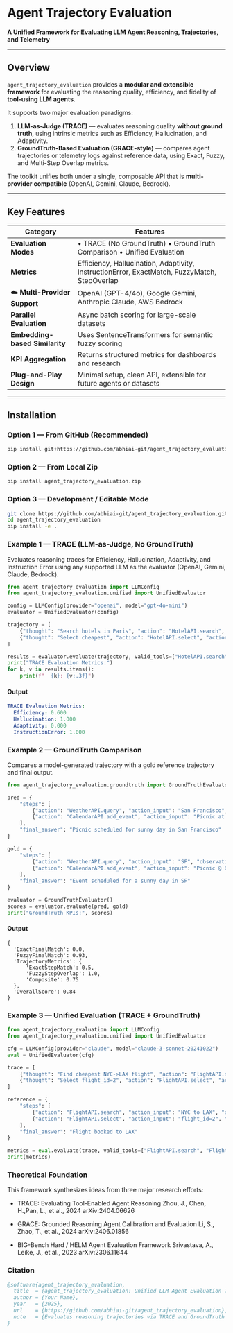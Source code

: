# Agent Trajectory Evaluation

**A Unified Framework for Evaluating LLM Agent Reasoning, Trajectories, and Telemetry**

---

## Overview

`agent_trajectory_evaluation` provides a **modular and extensible framework** for evaluating the reasoning quality, efficiency, and fidelity of **tool-using LLM agents**.

It supports two major evaluation paradigms:

1. **LLM-as-Judge (TRACE)** — evaluates reasoning quality **without ground truth**, using intrinsic metrics such as Efficiency, Hallucination, and Adaptivity.  
2. **GroundTruth-Based Evaluation (GRACE-style)** — compares agent trajectories or telemetry logs against reference data, using Exact, Fuzzy, and Multi-Step Overlap metrics.

The toolkit unifies both under a single, composable API that is **multi-provider compatible** (OpenAI, Gemini, Claude, Bedrock).

---

## Key Features

| Category | Features |
|-----------|-----------|
| **Evaluation Modes** | • TRACE (No GroundTruth)  • GroundTruth Comparison  • Unified Evaluation |
| **Metrics** | Efficiency, Hallucination, Adaptivity, InstructionError, ExactMatch, FuzzyMatch, StepOverlap |
| ☁️ **Multi-Provider Support** | OpenAI (GPT-4/4o), Google Gemini, Anthropic Claude, AWS Bedrock |
| **Parallel Evaluation** | Async batch scoring for large-scale datasets |
| **Embedding-based Similarity** | Uses SentenceTransformers for semantic fuzzy scoring |
| **KPI Aggregation** | Returns structured metrics for dashboards and research |
| **Plug-and-Play Design** | Minimal setup, clean API, extensible for future agents or datasets |

---

## Installation

### Option 1 — From GitHub (Recommended)

```bash
pip install git+https://github.com/abhiai-git/agent_trajectory_evaluation.git
```

### Option 2 — From Local Zip 

```bash
pip install agent_trajectory_evaluation.zip
```

### Option 3 — Development / Editable Mode

```bash
git clone https://github.com/abhiai-git/agent_trajectory_evaluation.git
cd agent_trajectory_evaluation
pip install -e .
```
### Example 1 — TRACE (LLM-as-Judge, No GroundTruth)

Evaluates reasoning traces for Efficiency, Hallucination, Adaptivity, and Instruction Error
using any supported LLM as the evaluator (OpenAI, Gemini, Claude, Bedrock).

```python
from agent_trajectory_evaluation import LLMConfig
from agent_trajectory_evaluation.unified import UnifiedEvaluator

config = LLMConfig(provider="openai", model="gpt-4o-mini")
evaluator = UnifiedEvaluator(config)

trajectory = [
    {"thought": "Search hotels in Paris", "action": "HotelAPI.search", "action_input": "Paris", "observation": "5 hotels found"},
    {"thought": "Select cheapest", "action": "HotelAPI.select", "action_input": "hotel_id=3", "observation": "Booking confirmed"}
]

results = evaluator.evaluate(trajectory, valid_tools=["HotelAPI.search", "HotelAPI.select"])
print("TRACE Evaluation Metrics:")
for k, v in results.items():
    print(f"  {k}: {v:.3f}")
```
#### Output
```yaml
TRACE Evaluation Metrics:
  Efficiency: 0.600
  Hallucination: 1.000
  Adaptivity: 0.000
  InstructionError: 1.000
```

### Example 2 — GroundTruth Comparison

Compares a model-generated trajectory with a gold reference trajectory and final output.

```python
from agent_trajectory_evaluation.groundtruth import GroundTruthEvaluator

pred = {
    "steps": [
        {"action": "WeatherAPI.query", "action_input": "San Francisco", "observation": "Sunny"},
        {"action": "CalendarAPI.add_event", "action_input": "Picnic at Golden Gate Park", "observation": "Event added"}
    ],
    "final_answer": "Picnic scheduled for sunny day in San Francisco"
}

gold = {
    "steps": [
        {"action": "WeatherAPI.query", "action_input": "SF", "observation": "Sunny"},
        {"action": "CalendarAPI.add_event", "action_input": "Picnic @ Golden Gate Park", "observation": "Event added successfully"}
    ],
    "final_answer": "Event scheduled for a sunny day in SF"
}

evaluator = GroundTruthEvaluator()
scores = evaluator.evaluate(pred, gold)
print("GroundTruth KPIs:", scores)
```
#### Output
```
{
  'ExactFinalMatch': 0.0,
  'FuzzyFinalMatch': 0.93,
  'TrajectoryMetrics': {
      'ExactStepMatch': 0.5,
      'FuzzyStepOverlap': 1.0,
      'Composite': 0.75
  },
  'OverallScore': 0.84
}
```

### Example 3 — Unified Evaluation (TRACE + GroundTruth)

```python
from agent_trajectory_evaluation import LLMConfig
from agent_trajectory_evaluation.unified import UnifiedEvaluator

cfg = LLMConfig(provider="claude", model="claude-3-sonnet-20241022")
eval = UnifiedEvaluator(cfg)

trace = [
    {"thought": "Find cheapest NYC->LAX flight", "action": "FlightAPI.search", "action_input": "NYC-LAX", "observation": "3 flights found"},
    {"thought": "Select flight_id=2", "action": "FlightAPI.select", "action_input": "flight_id=2", "observation": "Booked"}
]

reference = {
    "steps": [
        {"action": "FlightAPI.search", "action_input": "NYC to LAX", "observation": "3 flights found"},
        {"action": "FlightAPI.select", "action_input": "flight_id=2", "observation": "Booking confirmed"}
    ],
    "final_answer": "Flight booked to LAX"
}

metrics = eval.evaluate(trace, valid_tools=["FlightAPI.search", "FlightAPI.select"], reference=reference)
print(metrics)
```

### Theoretical Foundation
This framework synthesizes ideas from three major research efforts:

- TRACE: Evaluating Tool-Enabled Agent Reasoning Zhou, J., Chen, H.,Pan, L., et al., 2024 arXiv:2404.06626

- GRACE: Grounded Reasoning Agent Calibration and Evaluation Li, S., Zhao, T., et al., 2024 arXiv:2406.01856

- BIG-Bench Hard / HELM Agent Evaluation Framework Srivastava, A., Leike, J., et al., 2023 arXiv:2306.11644

### Citation
```bibtex
@software{agent_trajectory_evaluation,
  title  = {agent_trajectory_evaluation: Unified LLM Agent Evaluation Toolkit},
  author = {Your Name},
  year   = {2025},
  url    = {https://github.com/abhiai-git/agent_trajectory_evaluation},
  note   = {Evaluates reasoning trajectories via TRACE and GroundTruth frameworks}
}
```